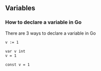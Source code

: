 ## Variables

### How to declare a variable in Go

There are 3 ways to declare a variable in Go

```bash
v := 1

var v int
v = 1

const v = 1
```


